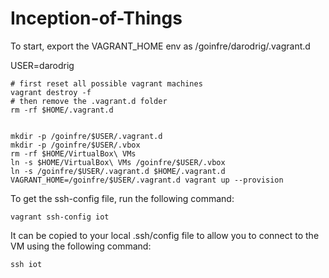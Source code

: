 # Inception-of-Things


To start, export the VAGRANT_HOME env as /goinfre/darodrig/.vagrant.d

USER=darodrig
```
# first reset all possible vagrant machines
vagrant destroy -f
# then remove the .vagrant.d folder
rm -rf $HOME/.vagrant.d


mkdir -p /goinfre/$USER/.vagrant.d
mkdir -p /goinfre/$USER/.vbox
rm -rf $HOME/VirtualBox\ VMs
ln -s $HOME/VirtualBox\ VMs /goinfre/$USER/.vbox
ln -s /goinfre/$USER/.vagrant.d $HOME/.vagrant.d
VAGRANT_HOME=/goinfre/$USER/.vagrant.d vagrant up --provision
```

To get the ssh-config file, run the following command:

```
vagrant ssh-config iot
```

It can be copied to your local .ssh/config file to allow you to connect to the VM using the following command:

```
ssh iot
```